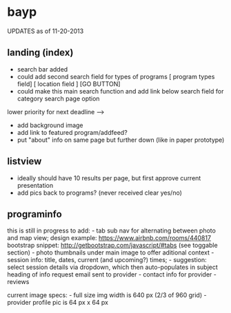 bayp
====
UPDATES as of 11-20-2013

landing (index)
---------------
- search bar added
- could add second search field for types of programs [ program types field] [ location field ] [GO BUTTON]
- could make this main search function and add link below search field for category search page option

lower priority for next deadline -->
- add background image
- add link to featured program/addfeed? 
- put "about" info on same page but further down (like in paper prototype)

listview
--------
- ideally should have 10 results per page, but first approve current presentation
- add pics back to programs? (never received clear yes/no)


programinfo 
------------
this is still in progress
to add:
	- tab sub nav for alternating between photo and map view; 
			design example: https://www.airbnb.com/rooms/440817
			bootstrap snippet: http://getbootstrap.com/javascript/#tabs (see toggable section)
	- photo thumbnails under main image to offer aditional context
	- session info: title, dates, current (and upcoming?) times; 
		- suggestion: select session details via dropdown, which then auto-populates in 
		  subject heading of info request email sent to provider 
	- contact info for provider
	- reviews

current image specs:
	- full size img width is 640 px (2/3 of 960 grid)
	- provider profile pic is 64 px x 64 px

